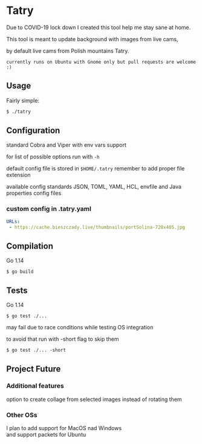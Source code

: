 # Tatry
Due to COVID-19 lock down I created this tool help me stay sane at home.

This tool is meant to update background with images from live cams, 

by default live cams from Polish mountains Tatry.

`currently runs on Ubuntu with Gnome only but pull requests are welcome :) `

## Usage
Fairly simple:
```bash
$ ./tatry
``` 

## Configuration
standard Cobra and Viper with env vars support

for list of possible options run with `-h`

default config file is stored in `$HOME/.tatry` 
remember to add proper file extension

available config standards JSON, TOML, YAML, HCL, envfile and Java properties config files

### custom config in .tatry.yaml
```yaml
URLs:
 - https://cache.bieszczady.live/thumbnails/portSolina-720x405.jpg
```


## Compilation
Go 1.14
```
$ go build
```

## Tests
Go 1.14
```
$ go test ./...
```
may fail due to race conditions while testing OS integration

to avoid that run with -short flag to skip them 

```
$ go test ./... -short
```

## Project Future

### Additional features
option to create collage from selected images instead of rotating them

### Other OSs
I plan to add support for MacOS nad Windows <br />
and support packets for Ubuntu

 